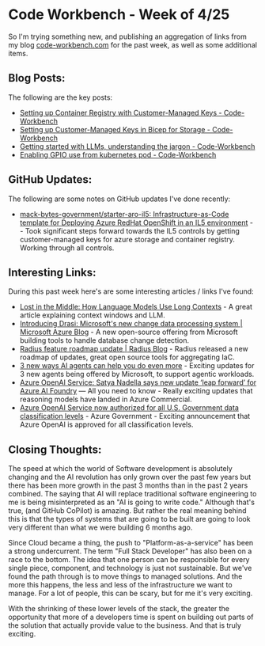 # Code Workbench - Week of 4/25

So I'm trying something new, and publishing an aggregation of links from my blog [code-workbench.com](https://www.code-workbench.com) for the past week, as well as some additional items.  

## Blog Posts:

The following are the key posts:

- [Setting up Container Registry with Customer-Managed Keys - Code-Workbench](https://code-workbench.com/2025/04/22/setting-up-container-registry-with-customer-managed-keys/)
- [Setting up Customer-Managed Keys in Bicep for Storage - Code-Workbench](https://code-workbench.com/2025/04/21/setting-up-customer-managed-keys-in-bicep-for-storage/)
- [Getting started with LLMs, understanding the jargon - Code-Workbench](https://code-workbench.com/2025/04/18/getting-started-with-llms-understanding-the-jargon/)
- [Enabling GPIO use from kubernetes pod - Code-Workbench](https://code-workbench.com/2025/04/10/enabling-gpio-use-from-kubernetes-pod/)

## GitHub Updates:

The following are some notes on GitHub updates I've done recently:

- [mack-bytes-government/starter-aro-il5: Infrastructure-as-Code template for Deploying Azure RedHat OpenShift in an IL5 environment](https://github.com/mack-bytes-government/starter-aro-il5) -  - Took significant steps forward towards the IL5 controls by getting customer-managed keys for azure storage and container registry.  Working through all controls.

## Interesting Links:

During this past week here's are some interesting articles / links I've found:

- [Lost in the Middle: How Language Models Use Long Contexts](https://cs.stanford.edu/~nfliu/papers/lost-in-the-middle.arxiv2023.pdf) - A great article explaining context windows and LLM.
- [Introducing Drasi: Microsoft's new change data processing system | Microsoft Azure Blog](https://azure.microsoft.com/en-us/blog/drasi-microsofts-newest-open-source-project-simplifies-change-detection-and-reaction-in-complex-systems/?msockid=3878865c17d468fb332492a9164d6910) - A new open-source offering from Microsoft building tools to handle database change detection. 
- [Radius feature roadmap update | Radius Blog](https://blog.radapp.io/posts/2025/04/21/radius-feature-roadmap-update/) - Radius released a new roadmap of updates, great open source tools for aggregating IaC.  
- [3 new ways AI agents can help you do even more](https://news.microsoft.com/source/features/ai/3-new-ways-ai-agents-can-help-you-do-even-more/) - Exciting updates for 3 new agents being offered by Microsoft, to support agentic workloads.
- [Azure OpenAI Service: Satya Nadella says new update ‘leap forward’ for Azure AI Foundry](https://www.msn.com/en-in/money/news/azure-openai-service-satya-nadella-says-new-update-leap-forward-for-azure-ai-foundry-all-you-need-to-know/ar-AA1D4kun?ocid=BingNewsVerp) — All you need to know - Really exciting updates that reasoning models have landed in Azure Commercial. 
- [Azure OpenAI Service now authorized for all U.S. Government data classification levels](https://devblogs.microsoft.com/azuregov/azure-openai-authorization/) - Azure Government - Exciting announcement that Azure OpenAI is approved for all classification levels.

## Closing Thoughts:

The speed at which the world of Software development is absolutely changing and the AI revolution has only grown over the past few years but there has been more growth in the past 3 months than in the past 2 years combined.  The saying that AI will replace traditional software engineering to me is being misinterpreted as an "AI is going to write code."  Although that's true, (and GitHub CoPilot) is amazing.  But rather the real meaning behind this is that the types of systems that are going to be built are going to look very different than what we were building 6 months ago.  

Since Cloud became a thing, the push to "Platform-as-a-service" has been a strong undercurrent.  The term "Full Stack Developer" has also been on a race to the bottom.  The idea that one person can be responsible for every single piece, component, and technology is just not sustainable.  But we've found the path through is to move things to managed solutions.  And the more this happens, the less and less of the infrastructure we want to manage.  For a lot of people, this can be scary, but for me it's very exciting.  

With the shrinking of these lower levels of the stack, the greater the opportunity that more of a developers time is spent on building out parts of the solution that actually provide value to the business.  And that is truly exciting.  
